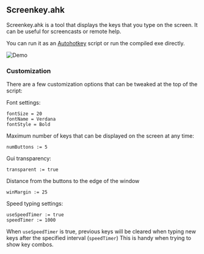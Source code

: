 ## Screenkey.ahk

Screenkey.ahk is a tool that displays the keys that you type on the screen.
It can be useful for screencasts or remote help.

You can run it as an [Autohotkey](http://www.autohotkey.com/) script or run the compiled exe directly.

![Demo](https://github.com/elfmm/screenkey.ahk/raw/master/screenshot.png)

### Customization

There are a few customization options that can be tweaked at the top of the script:

Font settings:

    fontSize = 20
    fontName = Verdana
    fontStyle = Bold

Maximum number of keys that can be displayed on the screen at any time:

    numButtons := 5

Gui transparency:

    transparent := true

Distance from the buttons to the edge of the window
    
    winMargin := 25

Speed typing settings:

    useSpeedTimer := true
    speedTimer := 1000

When `useSpeedTimer` is true, previous keys will be cleared when typing new keys after the specified interval (`speedTimer`)
This is handy when trying to show key combos.


